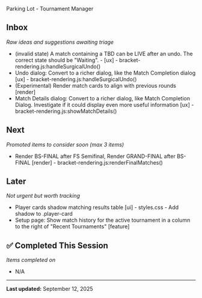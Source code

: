  Parking Lot - Tournament Manager

## Inbox
*Raw ideas and suggestions awaiting triage*
- (invalid state) A match containing a TBD can be LIVE after an undo. The correct state should be "Waiting". - [ux] - bracket-rendering.js:handleSurgicalUndo()
- Undo dialog: Convert to a richer dialog, like the Match Completion dialog [ux] - bracket-rendering.js:handleSurgicalUndo()
- (Experimental) Render match cards to align with previous rounds [render]
- Match Details dialog: Convert to a richer dialog, like Match Completion Dialog. Investigate if it could display even more useful information [ux] - bracket-rendering.js:showMatchDetails()

## Next  
*Promoted items to consider soon (max 3 items)*
- Render BS-FINAL after FS Semifinal, Render GRAND-FINAL after BS-FINAL [render] - bracket-rendering.js:renderFinalMatches()

## Later
*Not urgent but worth tracking*
- Player cards shadow matching results table [ui] - styles.css - Add shadow to .player-card
- Setup page: Show match history for the active tournament in a column to the right of "Recent Tournaments" [feature]

## ✅ Completed This Session
*Items completed on <date>*
- N/A

---
**Last updated:** September 12, 2025
